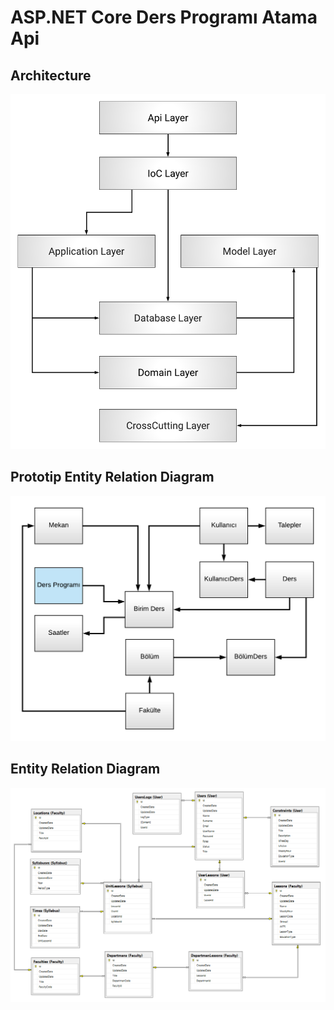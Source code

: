 # ASP.NET Core Ders Programı Atama Api

## Architecture

![Architecture](./Architecture.png)

## Prototip Entity Relation Diagram

![BasicEntityRelationDiagram](./BasicEntityRelationDiagram.png)

## Entity Relation Diagram

![EntityRelationDiagram](./EntityRelationDiagram.png)
